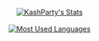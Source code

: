 <p align="center">
  <a href="https://github.com/kashparty">
    <img align="center" src="https://github-readme-stats.vercel.app/api?username=kashparty&theme=nord&count_private=true&show_icons=true" alt="KashParty's Stats" >
    <br><br>
    <img align="center" src="https://github-readme-stats.vercel.app/api/top-langs/?username=KashParty&theme=nord" alt="Most Used Languages" >
  </a>
<p/>
